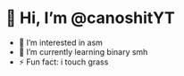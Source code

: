 # 👋 Hi, I’m @canoshitYT
- 👀 I’m interested in asm
- 🌱 I’m currently learning binary smh
- ⚡ Fun fact: i touch grass

<!---
canoshitYT/canoshitYT is a ✨ special ✨ repository because its `README.md` (this file) appears on your GitHub profile.
You can click the Preview link to take a look at your changes.
--->
